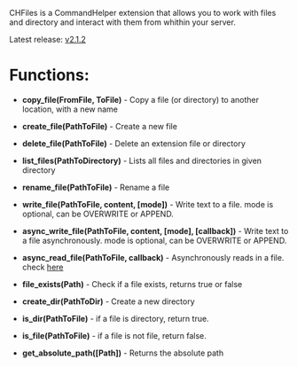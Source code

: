 CHFiles is a CommandHelper extension that allows you to work with files and directory and interact with them from whithin your server.

Latest release: [v2.1.2](https://github.com/itstake/CHFiles/releases/tag/v2.1.2)

# Functions:

* **copy_file(FromFile, ToFile)** - Copy a file (or directory) to another location, with a new name

* **create_file(PathToFile)** - Create a new file

* **delete_file(PathToFile)** - Delete an extension file or directory

* **list_files(PathToDirectory)** - Lists all files and directories in given directory

* **rename_file(PathToFile)** - Rename a file

* **write_file(PathToFile, content, [mode])** - Write text to a file. mode is optional, can be OVERWRITE or APPEND.

* **async_write_file(PathToFile, content, [mode], [callback])** - Write text to a file asynchronously. mode is optional, can be OVERWRITE or APPEND.

* **async_read_file(PathToFile, callback)** - Asynchronously reads in a file. check [here](http://wiki.sk89q.com/wiki/CommandHelper/Staged/API/async_read)

* **file_exists(Path)** - Check if a file exists, returns true or false

* **create_dir(PathToDir)** - Create a new directory

* **is_dir(PathToFile)** - if a file is directory, return true.

* **is_file(PathToFile)** - if a file is not file, return false.

* **get_absolute_path([Path])** - Returns the absolute path